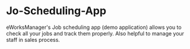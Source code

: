 # Jo-Scheduling-App
 eWorksManager's Job scheduling app (demo application) allows you to check all your jobs and track them properly. Also helpful to manage your staff in sales process.
